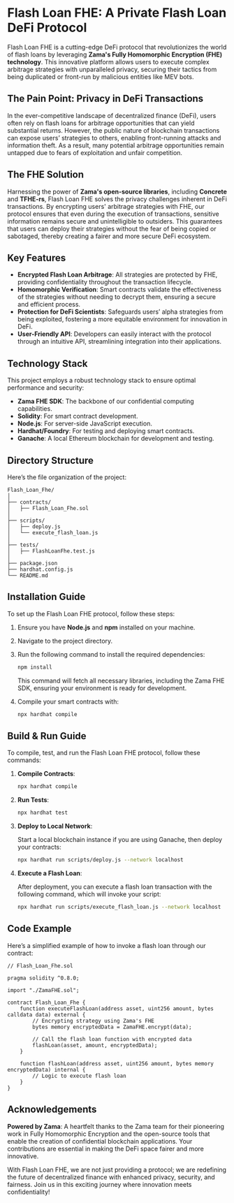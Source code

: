 # Flash Loan FHE: A Private Flash Loan DeFi Protocol

Flash Loan FHE is a cutting-edge DeFi protocol that revolutionizes the world of flash loans by leveraging **Zama's Fully Homomorphic Encryption (FHE) technology**. This innovative platform allows users to execute complex arbitrage strategies with unparalleled privacy, securing their tactics from being duplicated or front-run by malicious entities like MEV bots. 

## The Pain Point: Privacy in DeFi Transactions

In the ever-competitive landscape of decentralized finance (DeFi), users often rely on flash loans for arbitrage opportunities that can yield substantial returns. However, the public nature of blockchain transactions can expose users’ strategies to others, enabling front-running attacks and information theft. As a result, many potential arbitrage opportunities remain untapped due to fears of exploitation and unfair competition. 

## The FHE Solution

Harnessing the power of **Zama's open-source libraries**, including **Concrete** and **TFHE-rs**, Flash Loan FHE solves the privacy challenges inherent in DeFi transactions. By encrypting users' arbitrage strategies with FHE, our protocol ensures that even during the execution of transactions, sensitive information remains secure and unintelligible to outsiders. This guarantees that users can deploy their strategies without the fear of being copied or sabotaged, thereby creating a fairer and more secure DeFi ecosystem.

## Key Features

- **Encrypted Flash Loan Arbitrage**: All strategies are protected by FHE, providing confidentiality throughout the transaction lifecycle.
- **Homomorphic Verification**: Smart contracts validate the effectiveness of the strategies without needing to decrypt them, ensuring a secure and efficient process.
- **Protection for DeFi Scientists**: Safeguards users’ alpha strategies from being exploited, fostering a more equitable environment for innovation in DeFi.
- **User-Friendly API**: Developers can easily interact with the protocol through an intuitive API, streamlining integration into their applications.

## Technology Stack

This project employs a robust technology stack to ensure optimal performance and security:
- **Zama FHE SDK**: The backbone of our confidential computing capabilities.
- **Solidity**: For smart contract development.
- **Node.js**: For server-side JavaScript execution.
- **Hardhat/Foundry**: For testing and deploying smart contracts.
- **Ganache**: A local Ethereum blockchain for development and testing.

## Directory Structure

Here’s the file organization of the project:

```
Flash_Loan_Fhe/
│
├── contracts/
│   ├── Flash_Loan_Fhe.sol
│
├── scripts/
│   ├── deploy.js
│   └── execute_flash_loan.js
│
├── tests/
│   ├── FlashLoanFhe.test.js
│
├── package.json
├── hardhat.config.js
└── README.md
```

## Installation Guide

To set up the Flash Loan FHE protocol, follow these steps:

1. Ensure you have **Node.js** and **npm** installed on your machine.
2. Navigate to the project directory.
3. Run the following command to install the required dependencies:

   ```bash
   npm install
   ```

   This command will fetch all necessary libraries, including the Zama FHE SDK, ensuring your environment is ready for development.

4. Compile your smart contracts with:

   ```bash
   npx hardhat compile
   ```

## Build & Run Guide

To compile, test, and run the Flash Loan FHE protocol, follow these commands:

1. **Compile Contracts**:

   ```bash
   npx hardhat compile
   ```

2. **Run Tests**:

   ```bash
   npx hardhat test
   ```

3. **Deploy to Local Network**:

   Start a local blockchain instance if you are using Ganache, then deploy your contracts:

   ```bash
   npx hardhat run scripts/deploy.js --network localhost
   ```

4. **Execute a Flash Loan**:

   After deployment, you can execute a flash loan transaction with the following command, which will invoke your script:

   ```bash
   npx hardhat run scripts/execute_flash_loan.js --network localhost
   ```

## Code Example

Here’s a simplified example of how to invoke a flash loan through our contract:

```solidity
// Flash_Loan_Fhe.sol

pragma solidity ^0.8.0;

import "./ZamaFHE.sol";

contract Flash_Loan_Fhe {
    function executeFlashLoan(address asset, uint256 amount, bytes calldata data) external {
        // Encrypting strategy using Zama's FHE
        bytes memory encryptedData = ZamaFHE.encrypt(data);
        
        // Call the flash loan function with encrypted data
        flashLoan(asset, amount, encryptedData);
    }

    function flashLoan(address asset, uint256 amount, bytes memory encryptedData) internal {
        // Logic to execute flash loan
    }
}
```

## Acknowledgements

**Powered by Zama**: A heartfelt thanks to the Zama team for their pioneering work in Fully Homomorphic Encryption and the open-source tools that enable the creation of confidential blockchain applications. Your contributions are essential in making the DeFi space fairer and more innovative.

With Flash Loan FHE, we are not just providing a protocol; we are redefining the future of decentralized finance with enhanced privacy, security, and fairness. Join us in this exciting journey where innovation meets confidentiality!